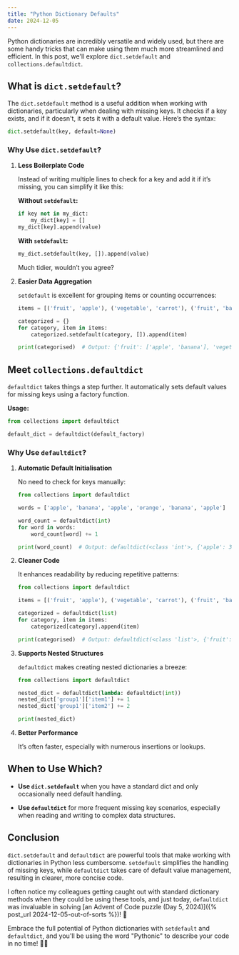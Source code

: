 ```yaml
---
title: "Python Dictionary Defaults"
date: 2024-12-05
---
```


Python dictionaries are incredibly versatile and widely used, but there are some handy tricks that can make using them much more streamlined and efficient. In this post, we'll explore `dict.setdefault` and `collections.defaultdict`.

## What is `dict.setdefault`?

The `dict.setdefault` method is a useful addition when working with dictionaries, particularly when dealing with missing keys. It checks if a key exists, and if it doesn't, it sets it with a default value. Here’s the syntax:

```python
dict.setdefault(key, default=None)
```

### Why Use `dict.setdefault`?

1. **Less Boilerplate Code**

   Instead of writing multiple lines to check for a key and add it if it’s missing, you can simplify it like this:

   **Without `setdefault`:**

   ```python
   if key not in my_dict:
       my_dict[key] = []
   my_dict[key].append(value)
   ```

   **With `setdefault`:**

   ```python
   my_dict.setdefault(key, []).append(value)
   ```

   Much tidier, wouldn’t you agree?

2. **Easier Data Aggregation**

   `setdefault` is excellent for grouping items or counting occurrences:

   ```python
   items = [('fruit', 'apple'), ('vegetable', 'carrot'), ('fruit', 'banana')]

   categorized = {}
   for category, item in items:
       categorized.setdefault(category, []).append(item)

   print(categorised)  # Output: {'fruit': ['apple', 'banana'], 'vegetable': ['carrot']}
   ```

## Meet `collections.defaultdict`

`defaultdict` takes things a step further. It automatically sets default values for missing keys using a factory function.

**Usage:**

```python
from collections import defaultdict

default_dict = defaultdict(default_factory)
```

### Why Use `defaultdict`?

1. **Automatic Default Initialisation**

   No need to check for keys manually:

   ```python
   from collections import defaultdict

   words = ['apple', 'banana', 'apple', 'orange', 'banana', 'apple']

   word_count = defaultdict(int)
   for word in words:
       word_count[word] += 1

   print(word_count)  # Output: defaultdict(<class 'int'>, {'apple': 3, 'banana': 2, 'orange': 1})
   ```

2. **Cleaner Code**

   It enhances readability by reducing repetitive patterns:

   ```python
   from collections import defaultdict

   items = [('fruit', 'apple'), ('vegetable', 'carrot'), ('fruit', 'banana')]

   categorized = defaultdict(list)
   for category, item in items:
       categorized[category].append(item)

   print(categorised)  # Output: defaultdict(<class 'list'>, {'fruit': ['apple', 'banana'], 'vegetable': ['carrot']})
   ```

3. **Supports Nested Structures**

   `defaultdict` makes creating nested dictionaries a breeze:

   ```python
   from collections import defaultdict

   nested_dict = defaultdict(lambda: defaultdict(int))
   nested_dict['group1']['item1'] += 1
   nested_dict['group1']['item2'] += 2

   print(nested_dict)
   ```

4. **Better Performance**

   It’s often faster, especially with numerous insertions or lookups.

## When to Use Which?

- **Use `dict.setdefault`** when you have a standard dict and only occasionally need default handling.

- **Use `defaultdict`** for more frequent missing key scenarios, especially when reading and writing to complex data structures.

## Conclusion

`dict.setdefault` and `defaultdict` are powerful tools that make working with dictionaries in Python less cumbersome. `setdefault` simplifies the handling of missing keys, while `defaultdict` takes care of default value management, resulting in clearer, more concise code.

I often notice my colleagues getting caught out with standard dictionary methods when they could be using these tools, and just today, `defaultdict` was invaluable in solving [an Advent of Code puzzle (Day 5, 2024)]({% post_url 2024-12-05-out-of-sorts %})! 🎅

Embrace the full potential of Python dictionaries with `setdefault` and `defaultdict`, and you'll be using the word "Pythonic" to describe your code in no time! 🐍🔑
